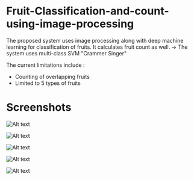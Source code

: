 # Fruit-Classification-and-count-using-image-processing
The proposed system uses image processing along with deep machine learning for classification of fruits. It calculates fruit count as well.
-> The system uses multi-class SVM "Crammer Singer"

The current limitations include :
- Counting of overlapping fruits
- Limited to 5 types of fruits

# Screenshots
![Alt text](https://user-images.githubusercontent.com/29431398/42108819-3b62b002-7bf9-11e8-9b2a-fb524def0be6.png?raw=true "Optional Title")




![Alt text](https://user-images.githubusercontent.com/29431398/42108831-42bc28d8-7bf9-11e8-84bb-44ad3bffcf95.png?raw=true "Optional Title")




![Alt text](https://user-images.githubusercontent.com/29431398/42108836-4850c632-7bf9-11e8-8669-2afbd00e6575.png?raw=true "Optional Title")




![Alt text](https://user-images.githubusercontent.com/29431398/42108841-4d8d0d5e-7bf9-11e8-90f0-ed4672fa7904.png?raw=true "Optional Title")




![Alt text](https://user-images.githubusercontent.com/29431398/42108846-52621f04-7bf9-11e8-9c5f-6bb6c152fab6.png?raw=true "Optional Title")
